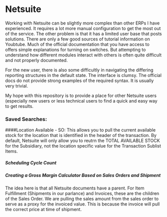 # Netsuite

Working with Netsuite can be slightly more complex than other ERPs I have experienced. It requires a lot more manual configuration to get the most out of the service. The other problem is that it has a limited user base that posts solutions. There are only a few good sources of tutorial information on Youbtube. Much of the official documentation that you have access to offers simple explanations for turning on switches. But attempting to understand how different modules interact with others is often quite difficult and not properly documented.

For the new user, there is also some difficultly in navigating the differing reporting structures in the default state. The interface is clumsy. The official docs do not provide strong examples of the required syntax. It is usually very trivial.

My hope with this repository is to provide a place for other Netsuite users (especially new users or less technical users to find a quick and easy way to get results.

### Saved Searches:
####Location Available - SO: 
This allows you to pull the current available stock for the location that is identified in the header of the transaction. By default, Netsuite will only allow you to reutrn the TOTAL AVAILABLE STOCK for the Subsidiary, not the location specific value for the Transaction Sublist Items.

##### Scheduling Cycle Count

##### Creating a Gross Margin Calculator Based on Sales Orders and Shipment
The idea here is that all Netsuite documents have a parent. For Item Fulfillment (Shipments in our parlance) and Invoices, these are the children of the Sales Order. We are pulling the sales amount from the sales order to serve as a proxy for the invoiced value. This is because the invoice will pull the correct price at time of shipment.
